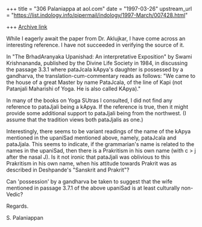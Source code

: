 +++
title = "306 Palaniappa at aol.com"
date = "1997-03-26"
upstream_url = "https://list.indology.info/pipermail/indology/1997-March/007428.html"

+++
[Archive link](https://list.indology.info/pipermail/indology/1997-March/007428.html)

While I eagerly await the paper from Dr. Aklujkar, I have come across an
interesting reference. I have not succeeded in verifying the source of it. 

In "The BrhadAranyaka Upanishad: An interpretative Exposition" by Swami
Krishnananda, published by the Divine Life Society in 1984, in discussing the
passage 3.3.1 where pataJcala kApya's daughter is possessed by a gandharva,
the translation-cum-commentary reads as follows: "We came to the house of a
great Master by name PataJcala, of the line of Kapi (not Patanjali Maharishi
of Yoga. He is also called KApya)." 

In many of the books on Yoga SUtras I consulted, I did not find any reference
to pataJjali being a kApya. If the reference is true, then it might provide
some additional support to pataJjali being from the northwest. (I assume that
the tradition views both pataJjalis as one.)

Interestingly, there seems to be variant readings of the name of the kApya
mentioned in the upaniSad mentioned above, namely, pataJcala and pataJjala.
This seems to indicate, if the grammarian's name is related to the names in
the upaniSad, then there is a Prakritism in his own name (with c > j after
the nasal J).
Is it not ironic that pataJjali was oblivious to this Prakritism in his own
name, when his attitude towards Prakrit was as described in Deshpande's
"Sanskrit and Prakrit"?

Can 'possession' by a gandharva be taken to suggest that the wife mentioned
in passage 3.7.1 of the above upaniSad is at least culturally non-Vedic?

Regards.

S. Palaniappan  




